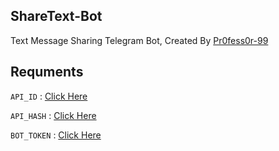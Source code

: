 ## ShareText-Bot

Text Message Sharing Telegram Bot, Created By [Pr0fess0r-99](https://telegram.dog/Pr0fess0r_99)

## Requments

`API_ID` : [Click Here](https://youtu.be/5eEsvLAKVc0)

`API_HASH` : [Click Here](https://youtu.be/5eEsvLAKVc0)

`BOT_TOKEN` : [Click Here](https://youtu.be/cB4UduCcNWs)
